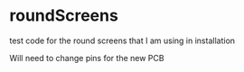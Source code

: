# roundScreens
test code for the round screens that I am using in installation

Will need to change pins for the new PCB